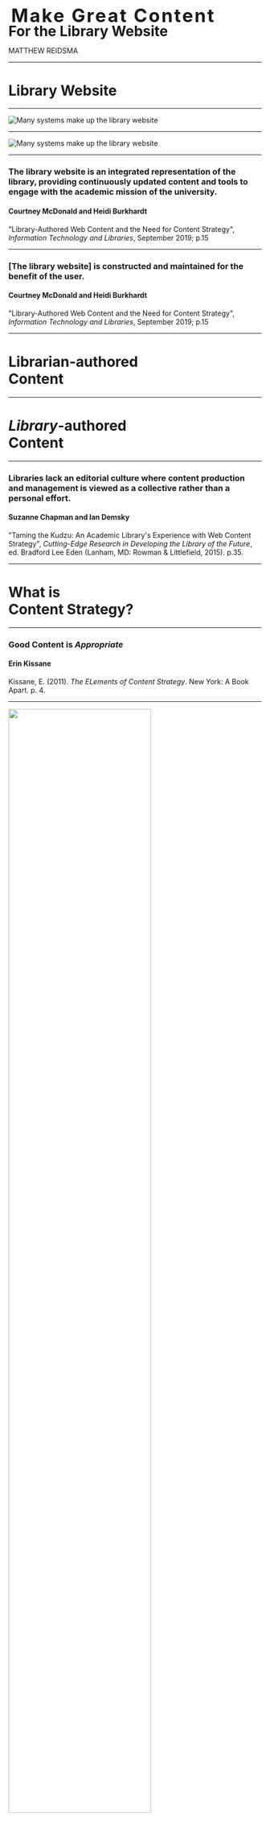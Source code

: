 
# <span class="raleway" style="font-size:1.3em;letter-spacing:.08em;margin-left:.15em;">Make Great Content</span><br /><span class="blue" style="font-size: 1em; line-height:.7em;">For the Library Website</span>

<p style="text-transform:uppercase;">Matthew Reidsma</p>

-----

<h1>Library <span class="blue">Website</span></h1>

-----

![Many systems make up the library website](img/libwebsite1.png)

-----

![Many systems make up the library website](img/libwebsite2.png)

-----


### The library website is an integrated representation of the library, providing continuously updated content and tools to engage with the academic mission of the university.

#### Courtney McDonald and Heidi Burkhardt 

"Library-Authored Web Content and the Need for Content Strategy", <em>Information Technology and Libraries</em>, September 2019; p.15


-----

### [The library website] is constructed and maintained for the benefit of the user.

#### Courtney McDonald and Heidi Burkhardt 

"Library-Authored Web Content and the Need for Content Strategy", <em>Information Technology and Libraries</em>, September 2019; p.15


-----

<h1>Librarian-authored<br /><span class="blue">Content</span></h1>

-----

<h1><em>Library</em>-authored<br /><span class="blue">Content</span></h1>

-----

### Libraries lack an editorial culture where content production and management is viewed as a collective rather than a personal effort.

#### Suzanne Chapman and Ian Demsky

"Taming the Kudzu: An Academic Library's Experience with Web Content Strategy", <em>Cutting-Edge Research in Developing the Library of the Future</em>, ed. Bradford Lee Eden (Lanham, MD: Rowman & Littlefield, 2015). p.35.

-----

<h1>What is<br /><span class="blue">Content Strategy?</span></h1>

-----

<!-- .slide: data-background-image="img/kissane.jpg" -->

### Good Content is <em>Appropriate</em>

#### Erin Kissane

Kissane, E. (2011). *The ELements of Content Strategy*. New York: A Book Apart. p. 4.

-----


<img src="img/appropriate.jpg" al="Good content helps users achieve their goals" style="width:75%;" />

-----

<!-- .slide: data-background-image="img/kissane.jpg" -->

### Good Content is <em>Useful</em>

#### Erin Kissane

Kissane, E. (2011). *The ELements of Content Strategy*. New York: A Book Apart. p. 7.

-----

<img src="img/useful1.png" al="LibGuides Stats" style="width:75%;" />


-----

<img src="img/useful2.png" al="LibGuides Stats" style="width:75%;" />

-----


<img src="img/useful3.png" al="LibGuides Stats" style="width:75%;" />

-----

-----


<!-- .slide: data-background-image="img/kissane.jpg" -->

### Good Content is <em>User-Centered</em>

#### Erin Kissane

Kissane, E. (2011). *The ELements of Content Strategy*. New York: A Book Apart. p. 8.

-----
<img src="img/silos.png" al="Our Silos are Showing" style="width:75%;" />

Erin White, VCU Libraries.

-----

<!-- .slide: data-background-image="img/kissane.jpg" -->

### Good Content is <em>Clear</em>

#### Erin Kissane

Kissane, E. (2011). *The ELements of Content Strategy*. New York: A Book Apart. p. 9.

-----

<img src="img/writing.png" al="Good interface design is writing clearly" style="width:75%;" />


-----

<!-- .slide: data-background-image="img/kissane.jpg" -->

### Good Content is <em>Consistent</em>

#### Erin Kissane

Kissane, E. (2011). *The ELements of Content Strategy*. New York: A Book Apart. p. 10.

-----

<img src="img/consistent.png" al="Libraries like everything" style="width:75%;" />

[Univeristy Libraries Style Guide](https://libguides.gvsu.edu/styleguide/namingconventions)

-----

<!-- .slide: data-background-image="img/kissane.jpg" -->

### Good Content is <em>Concise</em>

#### Erin Kissane

Kissane, E. (2011). *The ELements of Content Strategy*. New York: A Book Apart. p. 11.


-----

<img src="img/librarydesign.png" al="Libraries like everything" style="width:75%;" />

[E. Bell](https://twitter.com/#!/ebellempire/status/172355190232592384)

-----


<!-- .slide: data-background-image="img/kissane.jpg" -->

### Good Content is <em>Supported</em>

#### Erin Kissane

Kissane, E. (2011). *The ELements of Content Strategy*. New York: A Book Apart. p. 12.

-----

<img src="img/styleguide.png" al="Good interface design is writing clearly" style="width:75%;" />

[Univeristy Libraries Style Guide](https://libguides.gvsu.edu/styleguide/planmanageassess)


-----

* UL Style Guide: [https://gvsu.edu/library/styleguide](https://gvsu.edu/library/styleguide)
* Content Strategy Checklist: [https://alistapart.com/article/a-checklist-for-content-work/](https://alistapart.com/article/a-checklist-for-content-work/)

-----

# <span style="display:inline;font-family:Raleway;font-weight:100;">Thank</span><span class="blue">You</span> 









